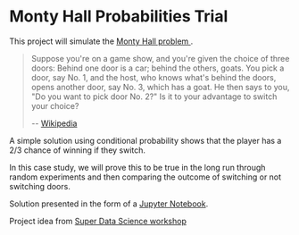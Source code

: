 # Monty Hall Probabilities Trial
This project will simulate the [Monty Hall problem ](https://en.wikipedia.org/wiki/Monty_Hall_problem).

> Suppose you're on a game show, and you're given the choice of three doors: Behind one door is a car; behind the others, goats. You pick a door, say No. 1, and the host, who knows what's behind the doors, opens another door, say No. 3, which has a goat. He then says to you, "Do you want to pick door No. 2?" Is it to your advantage to switch your choice?
>
> -- [Wikipedia](https://en.wikipedia.org/wiki/Monty_Hall_problem)

A simple solution using conditional probability shows that the player has a 2/3 chance of winning if they switch.

In this case study, we will prove this to be true in the long run through random experiments and then comparing the outcome of switching or not switching doors.

Solution presented in the form of a [Jupyter Notebook](https://github.com/kaykaym01/Monty-Hall-Probabilities-Trial/blob/main/Monty%20Hall%20Simulation.ipynb).  

Project idea from [Super Data Science workshop](https://www.superdatascience.com/workshops/workshop-037-python-monty-hall-probabilities-trial?utm_source=ontraport&utm_medium=email&utm_campaign=workshop_promo_2)
